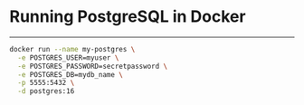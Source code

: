 # Running PostgreSQL in Docker
---

```bash
docker run --name my-postgres \
  -e POSTGRES_USER=myuser \
  -e POSTGRES_PASSWORD=secretpassword \
  -e POSTGRES_DB=mydb_name \
  -p 5555:5432 \
  -d postgres:16
```